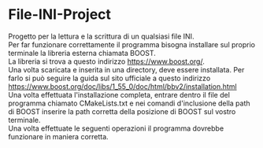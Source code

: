 # File-INI-Project

Progetto per la lettura e la scrittura di un qualsiasi file INI.  
Per far funzionare correttamente il programma bisogna installare sul proprio terminale la libreria esterna chiamata BOOST.  
La libreria si trova a questo indirizzo https://www.boost.org/.  
Una volta scaricata e inserita in una directory, deve essere installata. Per farlo si può seguire la guida sul sito ufficiale a questo indirizzo https://www.boost.org/doc/libs/1_55_0/doc/html/bbv2/installation.html   
Una volta effettuata l'installazione completa, entrare dentro il file del programma chiamato CMakeLists.txt e nei comandi d'inclusione della path di BOOST inserire la path corretta della posizione di BOOST sul vostro terminale.  
Una volta effettuate le seguenti operazioni il programma dovrebbe funzionare in maniera corretta.  
